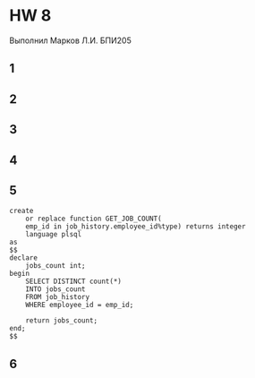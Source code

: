 # HW 8
Выполнил Марков Л.И. БПИ205

## 1

## 2

## 3

## 4

## 5

```postgresql
create
    or replace function GET_JOB_COUNT(
    emp_id in job_history.employee_id%type) returns integer
    language plsql
as
$$
declare
    jobs_count int;
begin
    SELECT DISTINCT count(*)
    INTO jobs_count
    FROM job_history
    WHERE employee_id = emp_id;

    return jobs_count;
end;
$$
```

## 6

